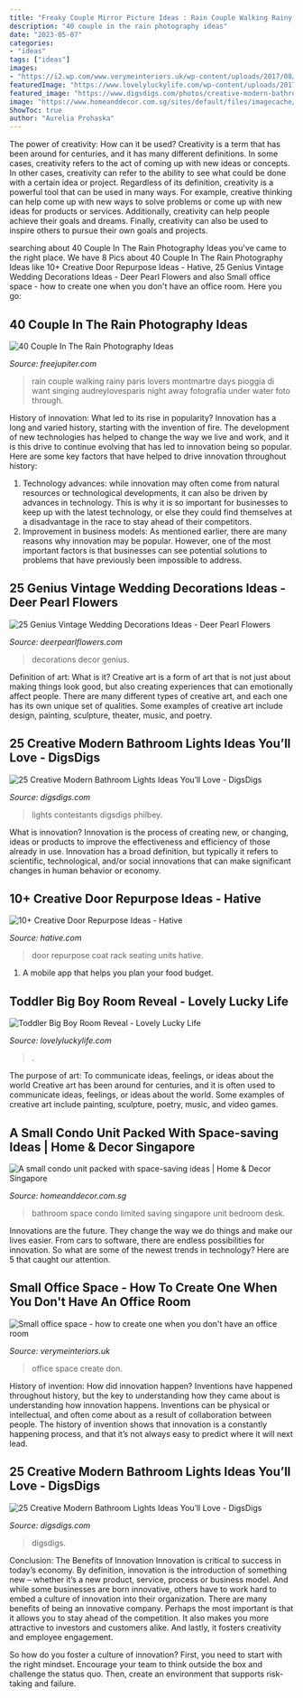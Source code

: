 ```yaml
---
title: "Freaky Couple Mirror Picture Ideas : Rain Couple Walking Rainy Paris Lovers Montmartre Days Pioggia Di Want Singing Audreylovesparis Night Away Fotografia Under Water Foto Through"
description: "40 couple in the rain photography ideas"
date: "2023-05-07"
categories:
- "ideas"
tags: ["ideas"]
images:
- "https://i2.wp.com/www.verymeinteriors.uk/wp-content/uploads/2017/08/small-office-ideas12.jpg?resize=768%2C1024&amp;ssl=1"
featuredImage: "https://www.lovelyluckylife.com/wp-content/uploads/2017/02/IMG_2742.jpg"
featured_image: "https://www.digsdigs.com/photos/creative-modern-bathroom-lights-ideas-youll-love-20.jpg"
image: "https://www.homeanddecor.com.sg/sites/default/files/imagecache/hnd_revamp_1x1_large/blog/gallery_article/gallery_images/limited-bathroom.jpg"
ShowToc: true
author: "Aurelia Prohaska"
---
```



The power of creativity: How can it be used?
Creativity is a term that has been around for centuries, and it has many different definitions. In some cases, creativity refers to the act of coming up with new ideas or concepts. In other cases, creativity can refer to the ability to see what could be done with a certain idea or project. Regardless of its definition, creativity is a powerful tool that can be used in many ways. For example, creative thinking can help come up with new ways to solve problems or come up with new ideas for products or services. Additionally, creativity can help people achieve their goals and dreams. Finally, creativity can also be used to inspire others to pursue their own goals and projects.

	

		
searching about 40 Couple In The Rain Photography Ideas you've came to the right place. We have 8 Pics about 40 Couple In The Rain Photography Ideas like 10+ Creative Door Repurpose Ideas - Hative, 25 Genius Vintage Wedding Decorations Ideas - Deer Pearl Flowers and also Small office space - how to create one when you don&#039;t have an office room. Here you go:
		
    
## 40 Couple In The Rain Photography Ideas

<img loading=lazy src="http://www.freejupiter.com/wp-content/uploads/2016/11/Couple-In-The-Rain-Photography-Ideas-8-1.jpg" onerror="this.onerror=null;this.src='https://tse3.mm.bing.net/th?id=OIP.1tT1ahQTIvrW__o3YSOpcwHaLH&amp;pid=15.1';" alt="40 Couple In The Rain Photography Ideas">

_Source: freejupiter.com_

>rain couple walking rainy paris lovers montmartre days pioggia di want singing audreylovesparis night away fotografia under water foto through. 

	

History of innovation: What led to its rise in popularity?
Innovation has a long and varied history, starting with the invention of fire. The development of new technologies has helped to change the way we live and work, and it is this drive to continue evolving that has led to innovation being so popular. Here are some key factors that have helped to drive innovation throughout history: 
1) Technology advances: while innovation may often come from natural resources or technological developments, it can also be driven by advances in technology. This is why it is so important for businesses to keep up with the latest technology, or else they could find themselves at a disadvantage in the race to stay ahead of their competitors. 
2) Improvement in business models: As mentioned earlier, there are many reasons why innovation may be popular. However, one of the most important factors is that businesses can see potential solutions to problems that have previously been impossible to address.

    
## 25 Genius Vintage Wedding Decorations Ideas - Deer Pearl Flowers

<img loading=lazy src="https://www.deerpearlflowers.com/wp-content/uploads/2015/05/Vintage-wedding-decor-ideas.jpg" onerror="this.onerror=null;this.src='https://tse4.mm.bing.net/th?id=OIP.x-8EV53T6sW5doKjEs3YfwHaLH&amp;pid=15.1';" alt="25 Genius Vintage Wedding Decorations Ideas - Deer Pearl Flowers">

_Source: deerpearlflowers.com_

>decorations decor genius. 

	

Definition of art: What is it?
Creative art is a form of art that is not just about making things look good, but also creating experiences that can emotionally affect people. There are many different types of creative art, and each one has its own unique set of qualities. Some examples of creative art include design, painting, sculpture, theater, music, and poetry.

    
## 25 Creative Modern Bathroom Lights Ideas You’ll Love - DigsDigs

<img loading=lazy src="https://www.digsdigs.com/photos/creative-modern-bathroom-lights-ideas-youll-love-20.jpg" onerror="this.onerror=null;this.src='https://tse3.mm.bing.net/th?id=OIP.isWeLqfaUmQp2IYwnqD6JgHaLE&amp;pid=15.1';" alt="25 Creative Modern Bathroom Lights Ideas You’ll Love - DigsDigs">

_Source: digsdigs.com_

>lights contestants digsdigs philbey. 

	

What is innovation?
Innovation is the process of creating new, or changing, ideas or products to improve the effectiveness and efficiency of those already in use. Innovation has a broad definition, but typically it refers to scientific, technological, and/or social innovations that can make significant changes in human behavior or economy.

    
## 10+ Creative Door Repurpose Ideas - Hative

<img loading=lazy src="https://hative.com/wp-content/uploads/2014/09/door-repurpose-ideas/7-seating-coat-rack-units.jpg" onerror="this.onerror=null;this.src='https://tse1.mm.bing.net/th?id=OIP.wLHVDJkkoCltpry1NitdvwHaLH&amp;pid=15.1';" alt="10+ Creative Door Repurpose Ideas - Hative">

_Source: hative.com_

>door repurpose coat rack seating units hative. 

	

1. A mobile app that helps you plan your food budget.

    
## Toddler Big Boy Room Reveal - Lovely Lucky Life

<img loading=lazy src="https://www.lovelyluckylife.com/wp-content/uploads/2017/02/IMG_2742.jpg" onerror="this.onerror=null;this.src='https://tse3.mm.bing.net/th?id=OIP.Z3DfxJ91OJPFINlEesBkAAHaLH&amp;pid=15.1';" alt="Toddler Big Boy Room Reveal - Lovely Lucky Life">

_Source: lovelyluckylife.com_

>. 

	

The purpose of art: To communicate ideas, feelings, or ideas about the world
Creative art has been around for centuries, and it is often used to communicate ideas, feelings, or ideas about the world. Some examples of creative art include painting, sculpture, poetry, music, and video games.

    
## A Small Condo Unit Packed With Space-saving Ideas | Home &amp; Decor Singapore

<img loading=lazy src="https://www.homeanddecor.com.sg/sites/default/files/imagecache/hnd_revamp_1x1_large/blog/gallery_article/gallery_images/limited-bathroom.jpg" onerror="this.onerror=null;this.src='https://tse2.mm.bing.net/th?id=OIP.06Fn_741OjGGO6og-fDl8wHaKl&amp;pid=15.1';" alt="A small condo unit packed with space-saving ideas | Home &amp; Decor Singapore">

_Source: homeanddecor.com.sg_

>bathroom space condo limited saving singapore unit bedroom desk. 

	

Innovations are the future. They change the way we do things and make our lives easier. From cars to software, there are endless possibilities for innovation. So what are some of the newest trends in technology? Here are 5 that caught our attention.

    
## Small Office Space - How To Create One When You Don&#039;t Have An Office Room

<img loading=lazy src="https://i2.wp.com/www.verymeinteriors.uk/wp-content/uploads/2017/08/small-office-ideas12.jpg?resize=768%2C1024&amp;ssl=1" onerror="this.onerror=null;this.src='https://tse1.mm.bing.net/th?id=OIP._Zu9FFaS1F_kex3_UZCdCgHaJ4&amp;pid=15.1';" alt="Small office space - how to create one when you don&#039;t have an office room">

_Source: verymeinteriors.uk_

>office space create don. 

	

History of invention: How did innovation happen?
Inventions have happened throughout history, but the key to understanding how they came about is understanding how innovation happens. Inventions can be physical or intellectual, and often come about as a result of collaboration between people. The history of invention shows that innovation is a constantly happening process, and that it’s not always easy to predict where it will next lead.

    
## 25 Creative Modern Bathroom Lights Ideas You’ll Love - DigsDigs

<img loading=lazy src="https://www.digsdigs.com/photos/creative-modern-bathroom-lights-ideas-youll-love-2.jpg" onerror="this.onerror=null;this.src='https://tse4.mm.bing.net/th?id=OIP.dO8SoGhsGIWPa6XpM_RvFQHaJ4&amp;pid=15.1';" alt="25 Creative Modern Bathroom Lights Ideas You’ll Love - DigsDigs">

_Source: digsdigs.com_

>digsdigs. 

	

Conclusion: The Benefits of Innovation
Innovation is critical to success in today’s economy. By definition, innovation is the introduction of something new – whether it’s a new product, service, process or business model. And while some businesses are born innovative, others have to work hard to embed a culture of innovation into their organization.
There are many benefits of being an innovative company. Perhaps the most important is that it allows you to stay ahead of the competition. It also makes you more attractive to investors and customers alike. And lastly, it fosters creativity and employee engagement.

So how do you foster a culture of innovation? First, you need to start with the right mindset. Encourage your team to think outside the box and challenge the status quo. Then, create an environment that supports risk-taking and failure.

